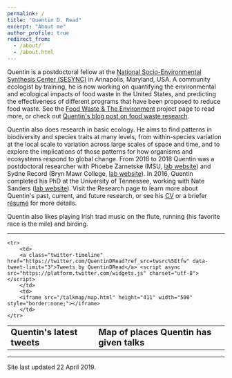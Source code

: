 ```yaml
---
permalink: /
title: "Quentin D. Read"
excerpt: "About me"
author_profile: true
redirect_from: 
  - /about/
  - /about.html
---
```


Quentin is a postdoctoral fellow at the [National Socio-Environmental Synthesis Center (SESYNC)](https://www.sesync.org) in Annapolis, Maryland, USA. A community ecologist by training, he is now working on quantifying the environmental and ecological impacts of food waste in the United States, and predicting the effectiveness of different programs that have been proposed to reduce food waste. See the [Food Waste & The Environment](https://www.sesync.org/project/ventures/food-waste-and-the-environment) project page to read more, or check out [Quentin's blog post on food waste research](https://qdrsite.wordpress.com/2019/02/15/why-do-we-waste-so-much-food/).

Quentin also does research in basic ecology. He aims to find patterns in biodiversity and species traits at many levels, from within-species variation at the local scale to variation across large scales of space and time, and to explore the implications of those patterns for how organisms and ecosystems respond to global change.
From 2016 to 2018 Quentin was a postdoctoral researcher with Phoebe Zarnetske (MSU, [lab website](https://msu.edu/~plz)) and Sydne Record (Bryn Mawr College, [lab website](https://sydnerecord.blogs.brynmawr.edu/)). In 2016, Quentin completed his PhD at the University of Tennessee, working with Nate Sanders ([lab website](http://www.natesanders.org/)). Visit the Research page to learn more about Quentin's past, current, and future research, or see his [CV](https://qdread.github.io/files/qread_cv.pdf) or a briefer [r&eacute;sum&eacute;](https://qdread.github.io/files/qread_2pageresume.pdf) for more details. 

Quentin also likes playing Irish trad music on the flute, running (his favorite race is the mile) and birding.

-----

<table border="0">
	<tr>
		<td>
		<b style="font-size:20px">Quentin's latest tweets</b>
		</td>
		<td>
		<b style="font-size:20px">Map of places Quentin has given talks</b>
		</td>
	</tr>

	<tr>
		<td>
		<a class="twitter-timeline" href="https://twitter.com/QuentinDRead?ref_src=twsrc%5Etfw" data-tweet-limit="3">Tweets by QuentinDRead</a> <script async src="https://platform.twitter.com/widgets.js" charset="utf-8"></script>
		</td>
		<td>
		<iframe src="/talkmap/map.html" height="411" width="500" style="border:none;"></iframe>
		</td> 
	</tr>
</table>

-----


Site last updated 22 April 2019.


